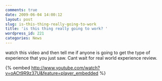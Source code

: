 ```yaml
---
comments: true
date: 2009-06-04 14:00:12
layout: post
slug: is-this-thing-really-going-to-work
title: 'is this thing really going to work? '
wordpress_id: 221
categories: News
---
```


watch this video and then tell me if anyone is going to get the type of experience that you just saw. Cant wait for real world experience review.

{% oembed http://www.youtube.com/watch?v=oACt9R9z37U&feature=player_embedded %}